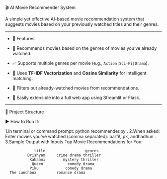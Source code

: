  🎬 AI Movie Recommender System

A simple yet effective AI-based movie recommendation system that suggests movies based on your previously watched titles and their genres.

---

- 🚀 Features

- 📌 Recommends movies based on the genres of movies you’ve already watched.
- ✅ Supports multiple genres per movie (e.g., `Action|Sci-Fi|Drama`).
- 🤖 Uses **TF-IDF Vectorization** and **Cosine Similarity** for intelligent matching.
- 🔎 Filters out already-watched movies from recommendations.
- 🧠 Easily extensible into a full web app using Streamlit or Flask.

---

 📁 Project Structure


 ▶️ How to Run It:


1.In terminal or command prompt:
python recommender.py
.
2.When asked:
Enter movies you've watched (comma separated): barfi!, pk, andhadhun
.
3.Sample Output with Inputs
Top Movie Recommendations for You:

                 title                  genres
              Drishyam     crime drama thriller
               Kahaani        mystery thriller
                Queen           comedy drama
               Piku            comedy drama
      The Lunchbox         romance drama




